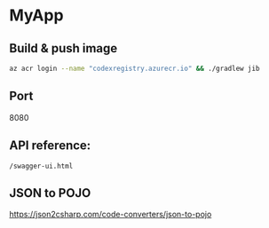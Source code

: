 # MyApp

## Build & push image


```bash
az acr login --name "codexregistry.azurecr.io" && ./gradlew jib
```

## Port
8080

## API reference:
```
/swagger-ui.html
```

## JSON to POJO
https://json2csharp.com/code-converters/json-to-pojo
